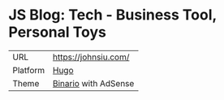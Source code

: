 # JS Blog: Tech - Business Tool, Personal Toys

|||
|---|---|
URL|https://johnsiu.com/
Platform|[Hugo](https://gohugo.io/)
Theme|[Binario](https://github.com/J-Siu/Binario) with AdSense